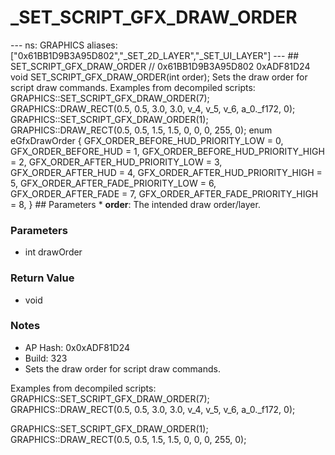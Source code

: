 # _SET_SCRIPT_GFX_DRAW_ORDER

--- ns: GRAPHICS aliases: ["0x61BB1D9B3A95D802","_SET_2D_LAYER","_SET_UI_LAYER"] --- ## SET_SCRIPT_GFX_DRAW_ORDER  // 0x61BB1D9B3A95D802 0xADF81D24 void SET_SCRIPT_GFX_DRAW_ORDER(int order);  Sets the draw order for script draw commands. Examples from decompiled scripts: GRAPHICS::SET_SCRIPT_GFX_DRAW_ORDER(7); GRAPHICS::DRAW_RECT(0.5, 0.5, 3.0, 3.0, v_4, v_5, v_6, a_0._f172, 0); GRAPHICS::SET_SCRIPT_GFX_DRAW_ORDER(1); GRAPHICS::DRAW_RECT(0.5, 0.5, 1.5, 1.5, 0, 0, 0, 255, 0);  enum eGfxDrawOrder { GFX_ORDER_BEFORE_HUD_PRIORITY_LOW = 0, GFX_ORDER_BEFORE_HUD = 1, GFX_ORDER_BEFORE_HUD_PRIORITY_HIGH = 2, GFX_ORDER_AFTER_HUD_PRIORITY_LOW = 3, GFX_ORDER_AFTER_HUD = 4, GFX_ORDER_AFTER_HUD_PRIORITY_HIGH = 5, GFX_ORDER_AFTER_FADE_PRIORITY_LOW = 6, GFX_ORDER_AFTER_FADE = 7, GFX_ORDER_AFTER_FADE_PRIORITY_HIGH = 8, }  ## Parameters * **order**: The intended draw order/layer.

### Parameters
* int drawOrder

### Return Value
* void

### Notes
* AP Hash: 0x0xADF81D24
* Build: 323
* Sets the draw order for script draw commands.

Examples from decompiled scripts:
GRAPHICS::SET_SCRIPT_GFX_DRAW_ORDER(7);
GRAPHICS::DRAW_RECT(0.5, 0.5, 3.0, 3.0, v_4, v_5, v_6, a_0._f172, 0);

GRAPHICS::SET_SCRIPT_GFX_DRAW_ORDER(1);
GRAPHICS::DRAW_RECT(0.5, 0.5, 1.5, 1.5, 0, 0, 0, 255, 0);

